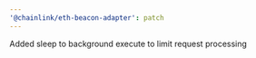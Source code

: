 ```yaml
---
'@chainlink/eth-beacon-adapter': patch
---
```


Added sleep to background execute to limit request processing
